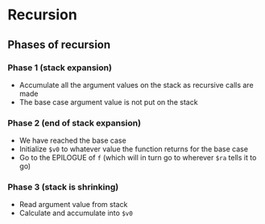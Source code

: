 # Recursion

## Phases of recursion

### Phase 1 (stack expansion)

- Accumulate all the argument values on the stack as recursive calls are made
- The base case argument value is not put on the stack

### Phase 2 (end of stack expansion)

- We have reached the base case
- Initialize `$v0` to whatever value the function returns for the base case
- Go to the EPILOGUE of `f` (which will in turn go to wherever `$ra` tells it to go)

### Phase 3 (stack is shrinking)

- Read argument value from stack
- Calculate and accumulate into `$v0`

